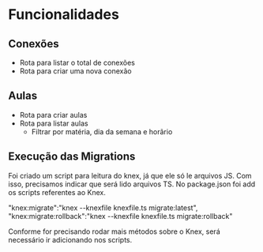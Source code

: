 # Funcionalidades


## Conexões

- Rota para listar o total de conexões
- Rota para criar uma nova conexão

## Aulas

- Rota para criar aulas
- Rota para listar aulas
  - Filtrar por matéria, dia da semana e horãrio


## Execução das Migrations

Foi criado um script para leitura do knex, já que ele só le arquivos JS.
Com isso, precisamos indicar que será lido arquivos TS.
No package.json foi add os scripts referentes ao Knex.

"knex:migrate":"knex --knexfile knexfile.ts migrate:latest",
"knex:migrate:rollback":"knex --knexfile knexfile.ts migrate:rollback"

Conforme for precisando rodar mais métodos sobre o Knex, será necessário ir adicionando nos scripts.
